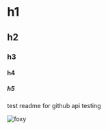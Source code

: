 # h1
## h2
### h3
#### h4
##### h5
test readme for github api testing

![foxy](http://i.imgur.com/S1OPVB6.jpg)
